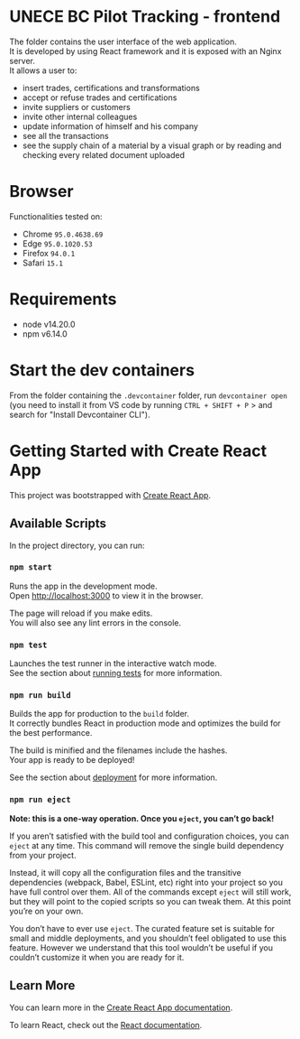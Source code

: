 # UNECE BC Pilot Tracking - frontend

The folder contains the user interface of the web application.  
It is developed by using React framework and it is exposed with an Nginx server.  
It allows a user to:
- insert trades, certifications and transformations
- accept or refuse trades and certifications
- invite suppliers or customers
- invite other internal colleagues
- update information of himself and his company
- see all the transactions 
- see the supply chain of a material by a visual graph or by reading and checking every related document uploaded 


# Browser
Functionalities tested on:
- Chrome `95.0.4638.69`
- Edge `95.0.1020.53`
- Firefox `94.0.1`
- Safari `15.1`

# Requirements

- node v14.20.0
- npm   v6.14.0

# Start the dev containers

From the folder containing the `.devcontainer` folder, run `devcontainer open` (you need to install it from VS code by running `CTRL + SHIFT + P` > and search for "Install Devcontainer CLI").

# Getting Started with Create React App

This project was bootstrapped with [Create React App](https://github.com/facebook/create-react-app).

## Available Scripts

In the project directory, you can run:

### `npm start`

Runs the app in the development mode.\
Open [http://localhost:3000](http://localhost:3000) to view it in the browser.

The page will reload if you make edits.\
You will also see any lint errors in the console.

### `npm test`

Launches the test runner in the interactive watch mode.\
See the section about [running tests](https://facebook.github.io/create-react-app/docs/running-tests) for more information.

### `npm run build`

Builds the app for production to the `build` folder.\
It correctly bundles React in production mode and optimizes the build for the best performance.

The build is minified and the filenames include the hashes.\
Your app is ready to be deployed!

See the section about [deployment](https://facebook.github.io/create-react-app/docs/deployment) for more information.

### `npm run eject`

**Note: this is a one-way operation. Once you `eject`, you can’t go back!**

If you aren’t satisfied with the build tool and configuration choices, you can `eject` at any time. This command will remove the single build dependency from your project.

Instead, it will copy all the configuration files and the transitive dependencies (webpack, Babel, ESLint, etc) right into your project so you have full control over them. All of the commands except `eject` will still work, but they will point to the copied scripts so you can tweak them. At this point you’re on your own.

You don’t have to ever use `eject`. The curated feature set is suitable for small and middle deployments, and you shouldn’t feel obligated to use this feature. However we understand that this tool wouldn’t be useful if you couldn’t customize it when you are ready for it.

## Learn More

You can learn more in the [Create React App documentation](https://facebook.github.io/create-react-app/docs/getting-started).

To learn React, check out the [React documentation](https://reactjs.org/).
